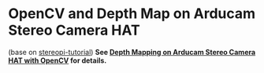 OpenCV and Depth Map on Arducam Stereo Camera HAT
===========
(base on [stereopi-tutorial](https://github.com/realizator/stereopi-tutorial))
**See [Depth Mapping on Arducam Stereo Camera HAT with OpenCV](https://www.arducam.com/docs/cameras-for-raspberry-pi/synchronized-stereo-camera-hat/opencv-and-depth-map-on-arducam-stereo-camera-hat-tutorial/) for details.**
